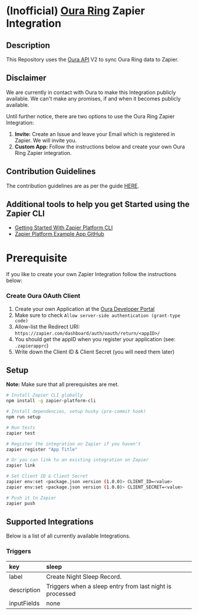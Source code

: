 # (Inofficial) [Oura Ring](https://ouraring.com/) Zapier Integration

## Description
This Repository uses the [Oura API](https://cloud.ouraring.com/docs/) V2 to sync Oura Ring data to Zapier.

## Disclaimer
We are currently in contact with Oura to make this Integration publicly available. We can't make any promises, if and when it becomes publicly available.

Until further notice, there are two options to use the Oura Ring Zapier Integration:
1. **Invite:** Create an Issue and leave your Email which is registered in Zapier. We will invite you.
2. **Custom App:** Follow the instructions below and create your own Oura Ring Zapier integration.

## Contribution Guidelines
The contribution guidelines are as per the guide [HERE](https://github.com/aschnebelext/oura-zapier-integration/blob/main/CONTRIBUTING.md).

## Additional tools to help you get Started using the Zapier CLI

- [Getting Started With Zapier Platform CLI](https://platform.zapier.com/cli_tutorials/getting-started)
- [Zapier Platform Example App GitHub](https://github.com/zapier/zapier-platform-example-app-github)

# Prerequisite

If you like to create your own Zapier Integration follow the instructions below:

### Create Oura OAuth Client

1. Create your own Application at the [Oura Developer Portal](https://cloud.ouraring.com/oauth/applications)
2. Make sure to check `Allow server-side authentication (grant-type code)`
3. Allow-list the Redirect URI: `https://zapier.com/dashboard/auth/oauth/return/<appID>/ `
4. You should get the appID when you register your application (see: `.zapierapprc`)
5. Write down the Client ID & Client Secret (you will need them later)

## Setup

**Note:** Make sure that all prerequisites are met.

```bash
# Install Zapier CLI globally
npm install -g zapier-platform-cli

# Install dependencies, setup husky (pre-commit hook)
npm run setup

# Run tests
zapier test

# Register the integration on Zapier if you haven't
zapier register "App Title"

# Or you can link to an existing integration on Zapier
zapier link

# Set Client ID & Client Secret
zapier env:set <package.json version (1.0.0)> CLIENT_ID=<value>
zapier env:set <package.json version (1.0.0)> CLIENT_SECRET=<value>

# Push it to Zapier
zapier push
```

## Supported Integrations

Below is a list of all currently available Integrations.

### Triggers

| key          | sleep                                                    |
|:-------------|:---------------------------------------------------------|
| label        | Create Night Sleep Record.                               |
| description  | Triggers when a sleep entry from last night is processed |
| inputFields  | none                                                     |
